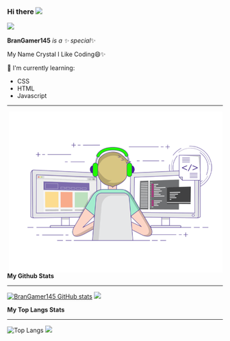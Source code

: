 ### Hi there <img src="https://github.com/TheDudeThatCode/TheDudeThatCode/blob/master/Assets/Hi.gif" width="27px">
<p align="center">

![](https://visitor-badge.glitch.me/badge?page_id=BranGamer145)

**BranGamer145** *is a ✨ special*✨

My Name Crystal I Like Coding😄✨

:page_with_curl: I'm currently learning:
- CSS
- HTML
- Javascript
<hr>
<img align="right" alt="GIF" src="https://raw.githubusercontent.com/devSouvik/devSouvik/master/gif3.gif" width="500"/>

**My Github Stats**
<hr> 

[![BranGamer145 GitHub stats](https://github-readme-stats.vercel.app/api?username=BranGamer145)](https://github.com/BranGamer145/BranGamer145)
![](https://github-readme-stats.vercel.app/api?username=BranGamer145&show_icons=true&theme=radical)


**My Top Langs Stats**
<hr>

![Top Langs](https://github-readme-stats.vercel.app/api/top-langs/?username=BranGamer145&layout=compact&theme=radical)
![](https://github-readme-stats.vercel.app/api/top-langs/?username=BranGamer145&theme=buefy)
###
